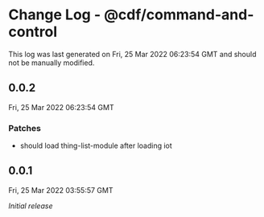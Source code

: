 # Change Log - @cdf/command-and-control

This log was last generated on Fri, 25 Mar 2022 06:23:54 GMT and should not be manually modified.

## 0.0.2
Fri, 25 Mar 2022 06:23:54 GMT

### Patches

- should load thing-list-module after loading iot

## 0.0.1
Fri, 25 Mar 2022 03:55:57 GMT

_Initial release_

